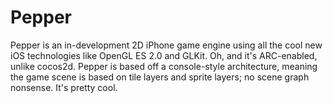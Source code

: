 Pepper
======

Pepper is an in-development 2D iPhone game engine using all the cool new iOS technologies like OpenGL ES 2.0 and GLKit. Oh, and it's ARC-enabled, unlike cocos2d. Pepper is based off a console-style architecture, meaning the game scene is based on tile layers and sprite layers; no scene graph nonsense. It's pretty cool.